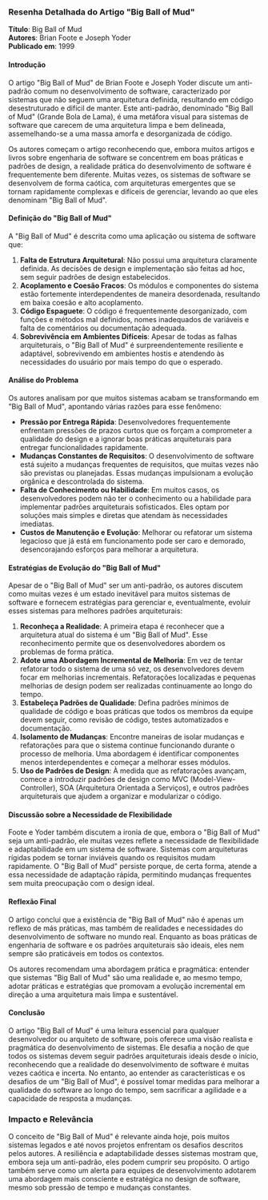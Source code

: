 ### Resenha Detalhada do Artigo "Big Ball of Mud"

**Título**: Big Ball of Mud  
**Autores**: Brian Foote e Joseph Yoder  
**Publicado em**: 1999  

#### Introdução

O artigo "Big Ball of Mud" de Brian Foote e Joseph Yoder discute um anti-padrão comum no desenvolvimento de software, caracterizado por sistemas que não seguem uma arquitetura definida, resultando em código desestruturado e difícil de manter. Este anti-padrão, denominado "Big Ball of Mud" (Grande Bola de Lama), é uma metáfora visual para sistemas de software que carecem de uma arquitetura limpa e bem delineada, assemelhando-se a uma massa amorfa e desorganizada de código.

Os autores começam o artigo reconhecendo que, embora muitos artigos e livros sobre engenharia de software se concentrem em boas práticas e padrões de design, a realidade prática do desenvolvimento de software é frequentemente bem diferente. Muitas vezes, os sistemas de software se desenvolvem de forma caótica, com arquiteturas emergentes que se tornam rapidamente complexas e difíceis de gerenciar, levando ao que eles denominam "Big Ball of Mud".

#### Definição do "Big Ball of Mud"

A "Big Ball of Mud" é descrita como uma aplicação ou sistema de software que:

1. **Falta de Estrutura Arquitetural**: Não possui uma arquitetura claramente definida. As decisões de design e implementação são feitas ad hoc, sem seguir padrões de design estabelecidos.
2. **Acoplamento e Coesão Fracos**: Os módulos e componentes do sistema estão fortemente interdependentes de maneira desordenada, resultando em baixa coesão e alto acoplamento.
3. **Código Espaguete**: O código é frequentemente desorganizado, com funções e métodos mal definidos, nomes inadequados de variáveis e falta de comentários ou documentação adequada.
4. **Sobrevivência em Ambientes Difíceis**: Apesar de todas as falhas arquiteturais, o "Big Ball of Mud" é surpreendentemente resiliente e adaptável, sobrevivendo em ambientes hostis e atendendo às necessidades do usuário por mais tempo do que o esperado.

#### Análise do Problema

Os autores analisam por que muitos sistemas acabam se transformando em "Big Ball of Mud", apontando várias razões para esse fenômeno:

- **Pressão por Entrega Rápida**: Desenvolvedores frequentemente enfrentam pressões de prazos curtos que os forçam a comprometer a qualidade do design e a ignorar boas práticas arquiteturais para entregar funcionalidades rapidamente.
- **Mudanças Constantes de Requisitos**: O desenvolvimento de software está sujeito a mudanças frequentes de requisitos, que muitas vezes não são previstas ou planejadas. Essas mudanças impulsionam a evolução orgânica e descontrolada do sistema.
- **Falta de Conhecimento ou Habilidade**: Em muitos casos, os desenvolvedores podem não ter o conhecimento ou a habilidade para implementar padrões arquiteturais sofisticados. Eles optam por soluções mais simples e diretas que atendam às necessidades imediatas.
- **Custos de Manutenção e Evolução**: Melhorar ou refatorar um sistema legacioso que já está em funcionamento pode ser caro e demorado, desencorajando esforços para melhorar a arquitetura.

#### Estratégias de Evolução do "Big Ball of Mud"

Apesar de o "Big Ball of Mud" ser um anti-padrão, os autores discutem como muitas vezes é um estado inevitável para muitos sistemas de software e fornecem estratégias para gerenciar e, eventualmente, evoluir esses sistemas para melhores padrões arquiteturais:

1. **Reconheça a Realidade**: A primeira etapa é reconhecer que a arquitetura atual do sistema é um "Big Ball of Mud". Esse reconhecimento permite que os desenvolvedores abordem os problemas de forma prática.
2. **Adote uma Abordagem Incremental de Melhoria**: Em vez de tentar refatorar todo o sistema de uma só vez, os desenvolvedores devem focar em melhorias incrementais. Refatorações localizadas e pequenas melhorias de design podem ser realizadas continuamente ao longo do tempo.
3. **Estabeleça Padrões de Qualidade**: Defina padrões mínimos de qualidade de código e boas práticas que todos os membros da equipe devem seguir, como revisão de código, testes automatizados e documentação.
4. **Isolamento de Mudanças**: Encontre maneiras de isolar mudanças e refatorações para que o sistema continue funcionando durante o processo de melhoria. Uma abordagem é identificar componentes menos interdependentes e começar a melhorar esses módulos.
5. **Uso de Padrões de Design**: À medida que as refatorações avançam, comece a introduzir padrões de design como MVC (Model-View-Controller), SOA (Arquitetura Orientada a Serviços), e outros padrões arquiteturais que ajudem a organizar e modularizar o código.

#### Discussão sobre a Necessidade de Flexibilidade

Foote e Yoder também discutem a ironia de que, embora o "Big Ball of Mud" seja um anti-padrão, ele muitas vezes reflete a necessidade de flexibilidade e adaptabilidade em um sistema de software. Sistemas com arquiteturas rígidas podem se tornar inviáveis quando os requisitos mudam rapidamente. O "Big Ball of Mud" persiste porque, de certa forma, atende a essa necessidade de adaptação rápida, permitindo mudanças frequentes sem muita preocupação com o design ideal.

#### Reflexão Final

O artigo conclui que a existência de "Big Ball of Mud" não é apenas um reflexo de más práticas, mas também de realidades e necessidades do desenvolvimento de software no mundo real. Enquanto as boas práticas de engenharia de software e os padrões arquiteturais são ideais, eles nem sempre são praticáveis em todos os contextos.

Os autores recomendam uma abordagem prática e pragmática: entender que sistemas "Big Ball of Mud" são uma realidade e, ao mesmo tempo, adotar práticas e estratégias que promovam a evolução incremental em direção a uma arquitetura mais limpa e sustentável.

#### Conclusão

O artigo "Big Ball of Mud" é uma leitura essencial para qualquer desenvolvedor ou arquiteto de software, pois oferece uma visão realista e pragmática do desenvolvimento de sistemas. Ele desafia a noção de que todos os sistemas devem seguir padrões arquiteturais ideais desde o início, reconhecendo que a realidade do desenvolvimento de software é muitas vezes caótica e incerta. No entanto, ao entender as características e os desafios de um "Big Ball of Mud", é possível tomar medidas para melhorar a qualidade do software ao longo do tempo, sem sacrificar a agilidade e a capacidade de resposta a mudanças.

### Impacto e Relevância

O conceito de "Big Ball of Mud" é relevante ainda hoje, pois muitos sistemas legados e até novos projetos enfrentam os desafios descritos pelos autores. A resiliência e adaptabilidade desses sistemas mostram que, embora seja um anti-padrão, eles podem cumprir seu propósito. O artigo também serve como um alerta para equipes de desenvolvimento adotarem uma abordagem mais consciente e estratégica no design de software, mesmo sob pressão de tempo e mudanças constantes.